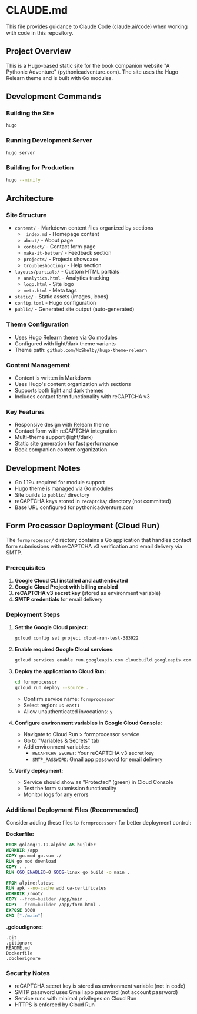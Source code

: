 # CLAUDE.md

This file provides guidance to Claude Code (claude.ai/code) when working with code in this repository.

## Project Overview

This is a Hugo-based static site for the book companion website "A Pythonic Adventure" (pythonicadventure.com). The site uses the Hugo Relearn theme and is built with Go modules.

## Development Commands

### Building the Site
```bash
hugo
```

### Running Development Server
```bash
hugo server
```

### Building for Production
```bash
hugo --minify
```

## Architecture

### Site Structure
- `content/` - Markdown content files organized by sections
  - `_index.md` - Homepage content
  - `about/` - About page
  - `contact/` - Contact form page
  - `make-it-better/` - Feedback section
  - `projects/` - Projects showcase
  - `troubleshooting/` - Help section
- `layouts/partials/` - Custom HTML partials
  - `analytics.html` - Analytics tracking
  - `logo.html` - Site logo
  - `meta.html` - Meta tags
- `static/` - Static assets (images, icons)
- `config.toml` - Hugo configuration
- `public/` - Generated site output (auto-generated)

### Theme Configuration
- Uses Hugo Relearn theme via Go modules
- Configured with light/dark theme variants
- Theme path: `github.com/McShelby/hugo-theme-relearn`

### Content Management
- Content is written in Markdown
- Uses Hugo's content organization with sections
- Supports both light and dark themes
- Includes contact form functionality with reCAPTCHA v3

### Key Features
- Responsive design with Relearn theme
- Contact form with reCAPTCHA integration
- Multi-theme support (light/dark)
- Static site generation for fast performance
- Book companion content organization

## Development Notes

- Go 1.19+ required for module support
- Hugo theme is managed via Go modules
- Site builds to `public/` directory
- reCAPTCHA keys stored in `recaptcha/` directory (not committed)
- Base URL configured for pythonicadventure.com

## Form Processor Deployment (Cloud Run)

The `formprocessor/` directory contains a Go application that handles contact form submissions with reCAPTCHA v3 verification and email delivery via SMTP.

### Prerequisites

1. **Google Cloud CLI installed and authenticated**
2. **Google Cloud Project with billing enabled**
3. **reCAPTCHA v3 secret key** (stored as environment variable)
4. **SMTP credentials** for email delivery

### Deployment Steps

1. **Set the Google Cloud project:**
   ```bash
   gcloud config set project cloud-run-test-383922
   ```

2. **Enable required Google Cloud services:**
   ```bash
   gcloud services enable run.googleapis.com cloudbuild.googleapis.com
   ```

3. **Deploy the application to Cloud Run:**
   ```bash
   cd formprocessor
   gcloud run deploy --source .
   ```
   - Confirm service name: `formprocessor`
   - Select region: `us-east1`
   - Allow unauthenticated invocations: `y`

4. **Configure environment variables in Google Cloud Console:**
   - Navigate to Cloud Run > formprocessor service
   - Go to "Variables & Secrets" tab
   - Add environment variables:
     - `RECAPTCHA_SECRET`: Your reCAPTCHA v3 secret key
     - `SMTP_PASSWORD`: Gmail app password for email delivery

5. **Verify deployment:**
   - Service should show as "Protected" (green) in Cloud Console
   - Test the form submission functionality
   - Monitor logs for any errors

### Additional Deployment Files (Recommended)

Consider adding these files to `formprocessor/` for better deployment control:

**Dockerfile:**
```dockerfile
FROM golang:1.19-alpine AS builder
WORKDIR /app
COPY go.mod go.sum ./
RUN go mod download
COPY . .
RUN CGO_ENABLED=0 GOOS=linux go build -o main .

FROM alpine:latest
RUN apk --no-cache add ca-certificates
WORKDIR /root/
COPY --from=builder /app/main .
COPY --from=builder /app/form.html .
EXPOSE 8080
CMD ["./main"]
```

**.gcloudignore:**
```
.git
.gitignore
README.md
Dockerfile
.dockerignore
```

### Security Notes

- reCAPTCHA secret key is stored as environment variable (not in code)
- SMTP password uses Gmail app password (not account password)
- Service runs with minimal privileges on Cloud Run
- HTTPS is enforced by Cloud Run